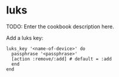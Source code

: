 # luks

TODO: Enter the cookbook description here.

Add a luks key:

```
luks_key '<name-of-device>' do
  passphrase '<passphrase>'
  [action :remove/:add] # default = :add
  end
end
```
